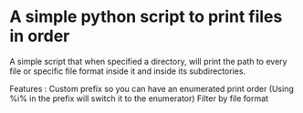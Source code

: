 # A simple python script to print files in order
A simple script that when specified a directory, will print the path to every file or specific file format inside it and inside its subdirectories.

Features :
Custom prefix so you can have an enumerated print order (Using %i% in the prefix will switch it to the enumerator)
Filter by file format
